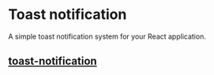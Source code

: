 # Toast notification

A simple toast notification system for your React application.


## [toast-notification](https://youtoastnotificationhere.netlify.app/)

